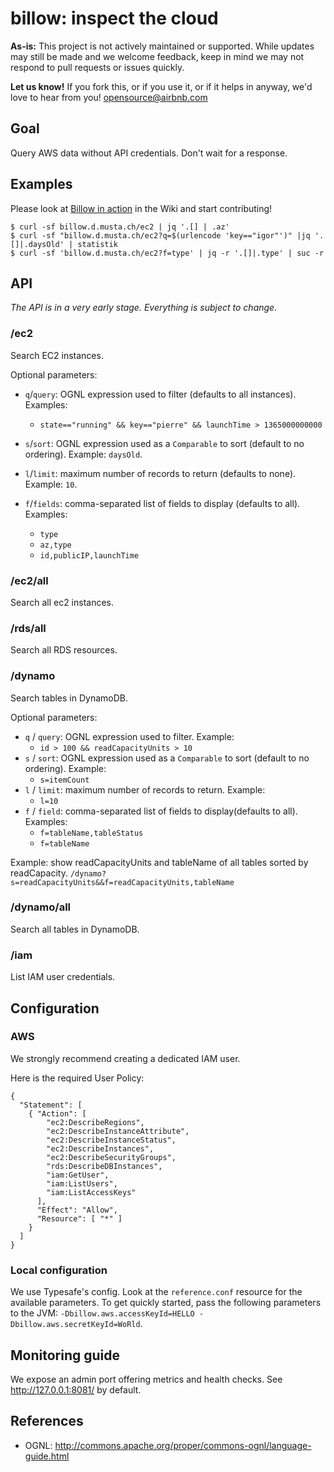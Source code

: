 # billow: inspect the cloud #

**As-is:** This project is not actively maintained or supported.
While updates may still be made and we welcome feedback, keep in mind we may not respond to pull requests or issues quickly.

**Let us know!** If you fork this, or if you use it, or if it helps in anyway, we'd love to hear from you! opensource@airbnb.com

## Goal ##

Query AWS data without API credentials. Don't wait for a response.

## Examples ##

Please look at
[Billow in action](https://github.com/airbnb/billow/wiki/Billow-in-action) in the Wiki
and start contributing!

    $ curl -sf billow.d.musta.ch/ec2 | jq '.[] | .az'
    $ curl -sf "billow.d.musta.ch/ec2?q=$(urlencode 'key=="igor"')" |jq '.[]|.daysOld' | statistik
    $ curl -sf 'billow.d.musta.ch/ec2?f=type' | jq -r '.[]|.type' | suc -r

## API ##

*The API is in a very early stage. Everything is subject to change.*

### /ec2 ###

Search EC2 instances.

Optional parameters:

- `q`/`query`: OGNL expression used to filter (defaults to all instances). Examples:

  - `state=="running" && key=="pierre" && launchTime > 1365000000000`

- `s`/`sort`: OGNL expression used as a `Comparable` to sort (default to no ordering). Example: `daysOld`.

- `l`/`limit`: maximum number of records to return (defaults to none). Example: `10`.

- `f`/`fields`: comma-separated list of fields to display (defaults to all). Examples:

  - `type`
  - `az,type`
  - `id,publicIP,launchTime`

### /ec2/all ###
Search all ec2 instances.

### /rds/all ###
Search all RDS resources.

### /dynamo ###

Search tables in DynamoDB.

Optional parameters:

- `q` / `query`: OGNL expression used to filter. Example:
  - `id > 100 && readCapacityUnits > 10`
- `s` / `sort`: OGNL expression used as a ``Comparable`` to sort (default to no ordering). Example:  
  - `s=itemCount`
- `l` / `limit`: maximum number of records to return. Example:
  - `l=10`
- `f` / `field`: comma-separated list of fields to display(defaults to all). Examples:
  - `f=tableName,tableStatus`
  - `f=tableName`

Example: show readCapacityUnits and tableName of all tables sorted by readCapacity. 
``/dynamo?s=readCapacityUnits&&f=readCapacityUnits,tableName``

### /dynamo/all  ###
Search all tables in DynamoDB.

### /iam ###

List IAM user credentials.

## Configuration ##

### AWS ###

We strongly recommend creating a dedicated IAM user.

Here is the required User Policy:

    {
      "Statement": [
        { "Action": [
            "ec2:DescribeRegions",
            "ec2:DescribeInstanceAttribute",
            "ec2:DescribeInstanceStatus",
            "ec2:DescribeInstances",
            "ec2:DescribeSecurityGroups",
            "rds:DescribeDBInstances",
            "iam:GetUser",
            "iam:ListUsers",
            "iam:ListAccessKeys"
          ],
          "Effect": "Allow",
          "Resource": [ "*" ]
        }
      ]
    }




### Local configuration ###

We use Typesafe's config.
Look at the `reference.conf` resource for the available parameters.
To get quickly started, pass the following parameters to the JVM: `-Dbillow.aws.accessKeyId=HELLO -Dbillow.aws.secretKeyId=WoRld`.

## Monitoring guide ##

We expose an admin port offering metrics and health checks.
See http://127.0.0.1:8081/ by default.

## References ##

- OGNL: http://commons.apache.org/proper/commons-ognl/language-guide.html

